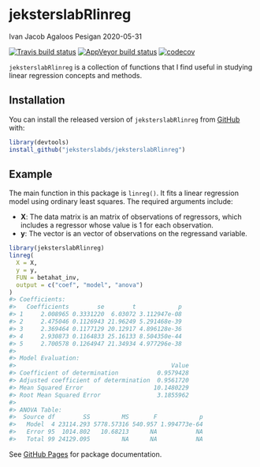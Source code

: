 jeksterslabRlinreg
================
Ivan Jacob Agaloos Pesigan
2020-05-31

<!-- README.md is generated from README.Rmd. Please edit that file -->

<!-- badges: start -->

[![Travis build
status](https://travis-ci.com/jeksterslabds/jeksterslabRlinreg.svg?branch=master)](https://travis-ci.com/jeksterslabds/jeksterslabRlinreg)
[![AppVeyor build
status](https://ci.appveyor.com/api/projects/status/github/jeksterslabds/jeksterslabRlinreg?branch=master&svg=true)](https://ci.appveyor.com/project/jeksterslabds/jeksterslabRlinreg)
[![codecov](https://codecov.io/github/jeksterslabds/jeksterslabRlinreg/branch/master/graphs/badge.svg)](https://codecov.io/github/jeksterslabds/jeksterslabRlinreg)
<!-- badges: end -->

`jeksterslabRlinreg` is a collection of functions that I find useful in
studying linear regression concepts and methods.

## Installation

You can install the released version of `jeksterslabRlinreg` from
[GitHub](https://github.com/jeksterslabds/jeksterslabRlinreg) with:

``` r
library(devtools)
install_github("jeksterslabds/jeksterslabRlinreg")
```

## Example

The main function in this package is `linreg()`. It fits a linear
regression model using ordinary least squares. The required arguments
include:

  - **X**: The data matrix  is an  matrix of  observations of 
    regressors, which includes a regressor whose value is 1 for each
    observation.
  - **y**: The vector  is an  vector of observations on the regressand
    variable.

<!-- end list -->

``` r
library(jeksterslabRlinreg)
linreg(
  X = X,
  y = y,
  FUN = betahat_inv,
  output = c("coef", "model", "anova")
)
#> Coefficients:
#>   Coefficients        se        t            p
#> 1     2.008965 0.3331220  6.03072 3.112947e-08
#> 2     2.475046 0.1126943 21.96249 5.291468e-39
#> 3     2.369464 0.1177129 20.12917 4.896128e-36
#> 4     2.930873 0.1164833 25.16133 8.504350e-44
#> 5     2.700578 0.1264947 21.34934 4.977296e-38
#> 
#> Model Evaluation:
#>                                            Value
#> Coefficient of determination           0.9579428
#> Adjusted coefficient of determination  0.9561720
#> Mean Squared Error                    10.1480229
#> Root Mean Squared Error                3.1855962
#> 
#> ANOVA Table:
#>  Source df        SS         MS       F            p
#>   Model  4 23114.293 5778.57316 540.957 1.994773e-64
#>   Error 95  1014.802   10.68213      NA           NA
#>   Total 99 24129.095         NA      NA           NA
```

See [GitHub
Pages](https://jeksterslabds.github.io/jeksterslabRlinreg/index.html)
for package documentation.
